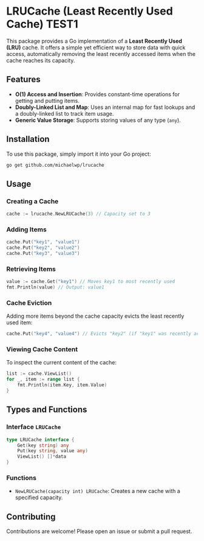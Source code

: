 # LRUCache (Least Recently Used Cache) TEST1

This package provides a Go implementation of a **Least Recently Used (LRU)** cache. It offers a simple yet efficient way to store data with quick access, automatically removing the least recently accessed items when the cache reaches its capacity.

## Features

- **O(1) Access and Insertion**: Provides constant-time operations for getting and putting items.
- **Doubly-Linked List and Map**: Uses an internal map for fast lookups and a doubly-linked list to track item usage.
- **Generic Value Storage**: Supports storing values of any type (`any`).

## Installation

To use this package, simply import it into your Go project:

```bash
go get github.com/michaelwp/lrucache
```

## Usage

### Creating a Cache

```go
cache := lrucache.NewLRUCache(3) // Capacity set to 3
```

### Adding Items

```go
cache.Put("key1", "value1")
cache.Put("key2", "value2")
cache.Put("key3", "value3")
```

### Retrieving Items

```go
value := cache.Get("key1") // Moves key1 to most recently used
fmt.Println(value) // Output: value1
```

### Cache Eviction

Adding more items beyond the cache capacity evicts the least recently used item:

```go
cache.Put("key4", "value4") // Evicts "key2" (if "key1" was recently accessed)
```

### Viewing Cache Content

To inspect the current content of the cache:

```go
list := cache.ViewList()
for _, item := range list {
    fmt.Println(item.Key, item.Value)
}
```

## Types and Functions

### Interface `LRUCache`

```go
type LRUCache interface {
	Get(key string) any
	Put(key string, value any)
	ViewList() []*data
}
```

### Functions

- `NewLRUCache(capacity int) LRUCache`: Creates a new cache with a specified capacity.

## Contributing

Contributions are welcome! Please open an issue or submit a pull request.
